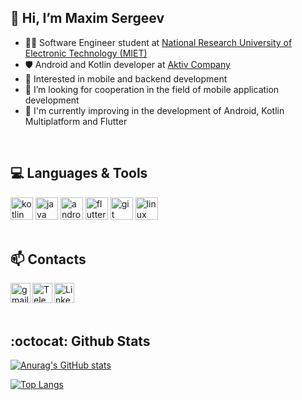 ##  👋  Hi, I’m Maxim Sergeev
  - 👨‍💻 Software Engineer student at [National Research University of Electronic Technology (MIET)](https://eng.miet.ru/)
  - 🛡️ Android and Kotlin developer at [Aktiv Company](https://aktiv-company.com/)
  - 📱 Interested in mobile and backend development
  - 👀 I’m looking for cooperation in the field of mobile application development
  - 🌱 I'm currently improving in the development of Android, Kotlin Multiplatform and Flutter
<br>

##  💻  Languages & Tools 
  <a href="https://kotlinlang.org/" target="_blank"> <img src="https://user-images.githubusercontent.com/68668504/138495244-e0ca199f-7e94-41b9-8a35-a69b6e253259.png" alt="kotlin" width="36" height="36"/></a>
  <a href="https://www.java.com/" target="_blank"> <img src="https://user-images.githubusercontent.com/68668504/138495452-e01d5afa-1ab4-4a1e-996d-fed498b41f74.png" alt="java" width="36" height="36"/></a>
  <a href="https://developer.android.com/" target="_blank"> <img src="https://user-images.githubusercontent.com/68668504/138495306-85509155-d879-4833-a42c-0adca4303fa5.png" alt="android" width="36" height="36"/></a>
  <a href="https://flutter.dev" target="_blank"> <img src="https://github.com/mugz3m/mugz3m/assets/80107020/8c639e57-1370-43e8-96b3-f8c6d6bc1a71" alt="flutter" width="36" height="36"/></a>
  <a href="https://git-scm.com/" target="_blank"> <img src="https://user-images.githubusercontent.com/68668504/138495504-ab239a3a-663c-47b6-a068-bdb4e9cde7df.png" alt="git" width="36" height="36"/></a> 
  <a href="https://www.linux.org/" target="_blank"> <img src="https://user-images.githubusercontent.com/68668504/138495384-4231439d-9fb7-4f05-bc8f-789e68806706.png" alt="linux" width="36" height="36"/> </a>
<br><br>
  
##  📫  Contacts
<a href="mailto:mugz3m.work@gmail.com" target="_blank"> <img align="left" alt="gmail" width="32px" height="32px" src="https://user-images.githubusercontent.com/68668504/138495097-1b0d432d-4977-404d-a2f3-5b1b1b397d01.png"/></a>
<a href="https://t.me/mugz3m" target="_blank"> <img align="left" alt="Telegram" width="32px" height="32px" src="https://user-images.githubusercontent.com/68668504/138497730-b26bca28-3bee-4a5a-9136-544085db17fe.png"/></a>
<a href="https://www.linkedin.com/in/mugz3m/" target="_blank"> <img align="left" alt="Linkedin" width="32px" height="32px" src="https://user-images.githubusercontent.com/68668504/138497705-05898a8f-df50-4140-8a66-5145073ae846.png"/></a>
<br><br><br>

## :octocat: Github Stats
[![Anurag's GitHub stats](https://github-readme-stats.vercel.app/api?username=mugz3m&count_private=true&show_icons=true&theme=tokyonight)](https://github.com/anuraghazra/github-readme-stats)

[![Top Langs](https://github-readme-stats.vercel.app/api/top-langs/?username=mugz3m&layout=compact&count_private=true&show_icons=true&theme=tokyonight)](https://github.com/anuraghazra/github-readme-stats)
